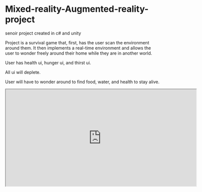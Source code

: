 # Mixed-reality-Augmented-reality-project
senoir project created in c# and unity

Project is a survival game that, first, has the user scan the environment around them. It
then implements a real-time environment and allows the user to wonder freely around their home while they are in another world.

User has health ui, hunger ui, and thirst ui.

All ui will deplete.

User will have to wonder around to find food, water, and health to stay alive.


<div align="center">
    <iframe width="620" height="315"
        src="https://www.youtube.com/watch?v=NlJLIcFuv6o&feature=youtu.be">
    </iframe>
</div>
